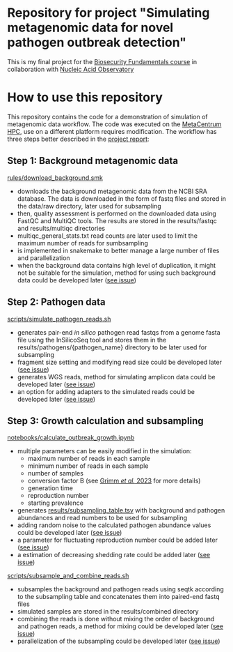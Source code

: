 # Repository for project "Simulating metagenomic data for novel pathogen outbreak detection"

This is my final project for the [Biosecurity Fundamentals course](https://biosecurityfundamentals.com/pandemics/) in collaboration with [Nucleic Acid Observatory](https://naobservatory.org/)

# How to use this repository
This repository contains the code for a demonstration of simulation of metagenomic data workflow. The code was executed on the [MetaCentrum HPC](https://metavo.metacentrum.cz/en/index.html), use on a different platform requires modification. The workflow has three steps better described in the [project report](https://437364.github.io/outbreak_metagenomic_sim/):

## Step 1: Background metagenomic data
[rules/download_background.smk](https://github.com/437364/outbreak_metagenomic_sim/blob/main/workflow/rules/download_background.smk) 

- downloads the background metagenomic data from the NCBI SRA database. The data is downloaded in the form of fastq files and stored in the data/raw directory, later used for subsampling
- then, quality assessment is performed on the downloaded data using FastQC and MultiQC tools. The results are stored in the results/fastqc and results/multiqc directories
- multiqc_general_stats.txt read counts are later used to limit the maximum number of reads for sumbsampling 
- is implemented in snakemake to better manage a large number of files and parallelization
- when the background data contains high level of duplication, it might not be suitable for the simulation, method for using such background data could be developed later ([see issue](https://github.com/437364/outbreak_metagenomic_sim/issues/3)) 

## Step 2: Pathogen data
[scripts/simulate_pathogen_reads.sh](https://github.com/437364/outbreak_metagenomic_sim/blob/main/workflow/scripts/simulate_pathogen_reads.sh)

- generates pair-end _in silico_ pathogen read fastqs from a genome fasta file using the InSilicoSeq tool and stores them in the results/pathogens/{pathogen_name} directory to be later used for subsampling
- fragment size setting and modifying read size could be developed later ([see issue](https://github.com/437364/outbreak_metagenomic_sim/issues/8))
- generates WGS reads, method for simulating amplicon data could be developed later ([see issue](https://github.com/437364/outbreak_metagenomic_sim/issues/5))
- an option for adding adapters to the simulated reads could be developed later ([see issue](https://github.com/437364/outbreak_metagenomic_sim/issues/1))

## Step 3: Growth calculation and subsampling
[notebooks/calculate_outbreak_growth.ipynb](https://github.com/437364/outbreak_metagenomic_sim/blob/main/workflow/notebooks/calculate_outbreak_growth.ipynb)

- multiple parameters can be easily modified in the simulation:
    - maximum number of reads in each sample
    - minimum number of reads in each sample
    - number of samples
    - conversion factor B (see [Grimm _et al._ 2023](https://doi.org/10.1101/2023.12.22.23300450) for more details)
    - generation time
    - reproduction number
    - starting prevalence
- generates [results/subsampling_table.tsv](https://github.com/437364/outbreak_metagenomic_sim/blob/main/results/subsampling_table.tsv) with background and pathogen abundances and read numbers to be used for subsampling 
- adding random noise to the calculated pathogen abundance values could be developed later ([see issue](https://github.com/437364/outbreak_metagenomic_sim/issues/2))
- a parameter for fluctuating reproduction number could be added later ([see issue](https://github.com/437364/outbreak_metagenomic_sim/issues/4))
- a estimation of decreasing shedding rate could be added later ([see issue](https://github.com/437364/outbreak_metagenomic_sim/issues/9))

[scripts/subsample_and_combine_reads.sh](https://github.com/437364/outbreak_metagenomic_sim/blob/main/workflow/scripts/subsample_and_combine_reads.sh)

- subsamples the background and pathogen reads using seqtk according to the subsampling table and concatenates them into paired-end fastq files
- simulated samples are stored in the results/combined directory
- combining the reads is done without mixing the order of background and pathogen reads, a method for mixing could be developed later ([see issue](https://github.com/437364/outbreak_metagenomic_sim/issues/6))
- parallelization of the subsampling could be developed later ([see issue](https://github.com/437364/outbreak_metagenomic_sim/issues/7))





